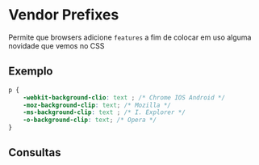 # Vendor Prefixes

Permite que browsers adicione `features` a fim de colocar 
em uso alguma novidade que vemos no CSS

## Exemplo

```css
p {
	-webkit-background-clio: text ; /* Chrome IOS Android */
	-moz-background-clip: text; /* Mozilla */
	-ms-background-clip: text ;	/* I. Explorer */
	-o-background-clip: text; /* Opera */
}

```
## Consultas